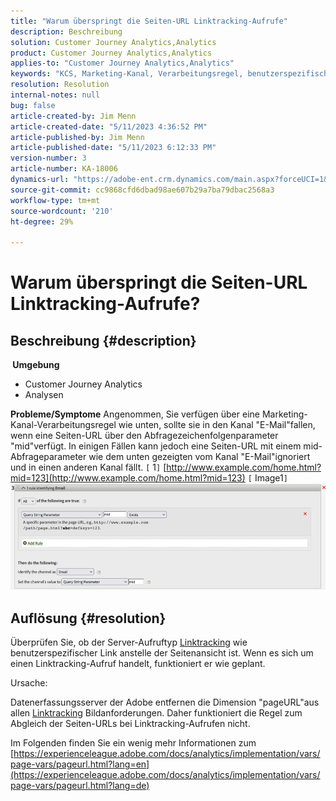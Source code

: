 ```yaml
---
title: "Warum überspringt die Seiten-URL Linktracking-Aufrufe"
description: Beschreibung
solution: Customer Journey Analytics,Analytics
product: Customer Journey Analytics,Analytics
applies-to: "Customer Journey Analytics,Analytics"
keywords: "KCS, Marketing-Kanal, Verarbeitungsregel, benutzerspezifischer Link, URL, überspringen, Tracking-Aufrufe, Seite, FAQ"
resolution: Resolution
internal-notes: null
bug: false
article-created-by: Jim Menn
article-created-date: "5/11/2023 4:36:52 PM"
article-published-by: Jim Menn
article-published-date: "5/11/2023 6:12:33 PM"
version-number: 3
article-number: KA-18006
dynamics-url: "https://adobe-ent.crm.dynamics.com/main.aspx?forceUCI=1&pagetype=entityrecord&etn=knowledgearticle&id=fa97f106-1af0-ed11-8849-6045bd006295"
source-git-commit: cc9868cfd6dbad98ae607b29a7ba79dbac2568a3
workflow-type: tm+mt
source-wordcount: '210'
ht-degree: 29%

---
```


# Warum überspringt die Seiten-URL Linktracking-Aufrufe?

## Beschreibung {#description}

<b> Umgebung</b>
- Customer Journey Analytics
- Analysen



<b>Probleme/Symptome</b>
Angenommen, Sie verfügen über eine Marketing-Kanal-Verarbeitungsregel wie unten, sollte sie in den Kanal &quot;E-Mail&quot;fallen, wenn eine Seiten-URL über den Abfragezeichenfolgenparameter &quot;mid&quot;verfügt.
In einigen Fällen kann jedoch eine Seiten-URL mit einem mid-Abfrageparameter wie dem unten gezeigten vom Kanal &quot;E-Mail&quot;ignoriert und in einen anderen Kanal fällt.
`[` 1`]`  [http://www.example.com/home.html?mid=123](http://www.example.com/home.html?mid=123)
`[` Image1`]`
![](assets/___fb97f106-1af0-ed11-8849-6045bd006295___.png)


## Auflösung {#resolution}




Überprüfen Sie, ob der Server-Aufruftyp [Linktracking](https://experienceleague.adobe.com/docs/analytics/implementation/vars/functions/tl-method.html?lang=de) wie benutzerspezifischer Link anstelle der Seitenansicht ist. Wenn es sich um einen Linktracking-Aufruf handelt, funktioniert er wie geplant.





Ursache:

Datenerfassungsserver der Adobe entfernen die Dimension &quot;pageURL&quot;aus allen [Linktracking](https://experienceleague.adobe.com/docs/analytics/implementation/vars/functions/tl-method.html?lang=de) Bildanforderungen. Daher funktioniert die Regel zum Abgleich der Seiten-URLs bei Linktracking-Aufrufen nicht.

Im Folgenden finden Sie ein wenig mehr Informationen zum [https://experienceleague.adobe.com/docs/analytics/implementation/vars/page-vars/pageurl.html?lang=en](https://experienceleague.adobe.com/docs/analytics/implementation/vars/page-vars/pageurl.html?lang=de)
